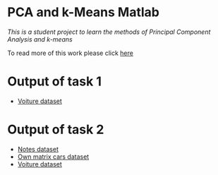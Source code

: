 # PCA and k-Means Matlab
*This is a student project to learn the methods of Principal Component Analysis and k-means*

To read more of this work please click [here](https://store.micropython.org/product/PYBv1.1H)

# Output of task 1
* [Voiture dataset](https://b.gorelkin.me/projects/pcaandkmeans_matlab/task1/pca)
# Output of task 2
* [Notes dataset](https://b.gorelkin.me/projects/pcaandkmeans_matlab/task2/notes/pca)
* [Own matrix cars dataset](https://b.gorelkin.me/projects/pcaandkmeans_matlab/task2/own_matrix_cars/cars/pca)
* [Voiture dataset](https://b.gorelkin.me/projects/pcaandkmeans_matlab/task2/voiture/pca)
